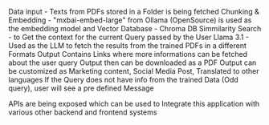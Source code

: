 Data input - Texts from PDFs stored in a Folder is being fetched
Chunking & Embedding - "mxbai-embed-large" from Ollama (OpenSource) is used as the embedding model and 
Vector Database - Chroma DB
Simmilarity Search - to Get the context for the current Query passed by the User
Llama 3.1 - Used as the LLM to fetch the results from the trained PDFs in a different Formats
Output Contains Links where more informations can be fetched about the user query
Output then can be downloaded as a PDF
Output can be customized as Marketing content, Social Media Post, Translated to other languages
If the Query does not have info from the trained Data (Odd query), user will see a pre defined Message

APIs are being exposed which can be used to Integrate this application with various other backend and frontend systems
